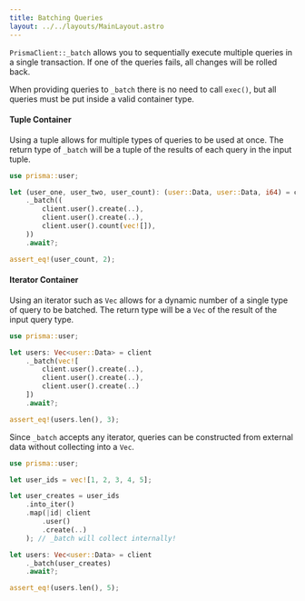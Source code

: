 ```yaml
---
title: Batching Queries
layout: ../../layouts/MainLayout.astro
---
```


`PrismaClient::_batch` allows you to sequentially execute multiple queries in a single transaction.
If one of the queries fails, all changes will be rolled back.

When providing queries to `_batch` there is no need to call `exec()`,
but all queries must be put inside a valid container type.

#### Tuple Container

Using a tuple allows for multiple types of queries to be used at once.
The return type of `_batch` will be a tuple of the results of each query in the input tuple.

```rust
use prisma::user;

let (user_one, user_two, user_count): (user::Data, user::Data, i64) = client
    ._batch((
        client.user().create(..),
        client.user().create(..),
        client.user().count(vec![]),
    ))
    .await?;

assert_eq!(user_count, 2);
```

#### Iterator Container

Using an iterator such as `Vec` allows for a dynamic number of a single type of query to be batched.
The return type will be a `Vec` of the result of the input query type.

```rust
use prisma::user;

let users: Vec<user::Data> = client
    ._batch(vec![
        client.user().create(..),
        client.user().create(..),
        client.user().create(..)
    ])
    .await?;

assert_eq!(users.len(), 3);
```

Since `_batch` accepts any iterator, queries can be constructed from external data without collecting into a `Vec`.

```rust
use prisma::user;

let user_ids = vec![1, 2, 3, 4, 5];

let user_creates = user_ids
    .into_iter()
    .map(|id| client
        .user()
        .create(..)
    ); // _batch will collect internally!

let users: Vec<user::Data> = client
    ._batch(user_creates)
    .await?;

assert_eq!(users.len(), 5);
```
